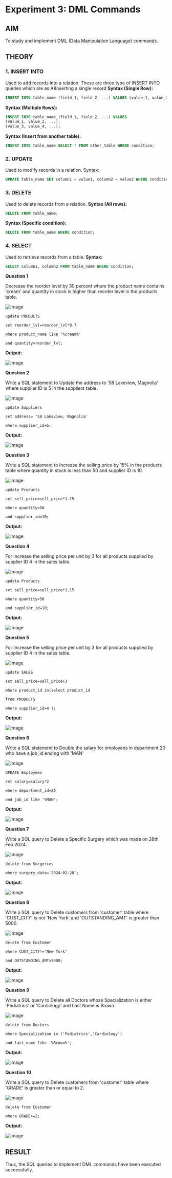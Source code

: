 # Experiment 3: DML Commands

## AIM
To study and implement DML (Data Manipulation Language) commands.

## THEORY

### 1. INSERT INTO
Used to add records into a relation.
These are three type of INSERT INTO queries which are as
A)Inserting a single record
**Syntax (Single Row):**
```sql
INSERT INTO table_name (field_1, field_2, ...) VALUES (value_1, value_2, ...);
```
**Syntax (Multiple Rows):**
```sql
INSERT INTO table_name (field_1, field_2, ...) VALUES
(value_1, value_2, ...),
(value_3, value_4, ...);
```
**Syntax (Insert from another table):**
```sql
INSERT INTO table_name SELECT * FROM other_table WHERE condition;
```
### 2. UPDATE
Used to modify records in a relation.
Syntax:
```sql
UPDATE table_name SET column1 = value1, column2 = value2 WHERE condition;
```
### 3. DELETE
Used to delete records from a relation.
**Syntax (All rows):**
```sql
DELETE FROM table_name;
```
**Syntax (Specific condition):**
```sql
DELETE FROM table_name WHERE condition;
```
### 4. SELECT
Used to retrieve records from a table.
**Syntax:**
```sql
SELECT column1, column2 FROM table_name WHERE condition;
```
**Question 1**

Decrease the reorder level by 30 percent where the product name contains 'cream' and quantity in stock is higher than reorder level in the products table.

![image](https://github.com/user-attachments/assets/79220db3-9920-47ea-a448-c66e1fbeb949)

```
update PRODUCTS

set reorder_lvl=reorder_lvl*0.7

where product_name like '%cream%'

and quantity>reorder_lvl;
```

**Output:**

![image](https://github.com/user-attachments/assets/c7794ce9-f291-4cb1-9fd4-ac0994d054f4)

**Question 2**

Write a SQL statement to Update the address to '58 Lakeview, Magnolia' where supplier ID is 5 in the suppliers table.

![image](https://github.com/user-attachments/assets/1aa6b872-0d06-4ce7-80e3-7c85154826c5)

```
update Suppliers

set address= '58 Lakeview, Magnolia'

where supplier_id=5;
```

**Output:**

![image](https://github.com/user-attachments/assets/b2e0e836-404c-41c7-ae6c-5724881b8911)

**Question 3**

Write a SQL statement to Increase the selling price by 15% in the products table where quantity in stock is less than 50 and supplier ID is 10.

![image](https://github.com/user-attachments/assets/c6367757-fd62-4bf9-9799-e4485927a7a8)

```
update Products

set sell_price=sell_price*1.15

where quantity<50

and supplier_id=10;
```

**Output:**

![image](https://github.com/user-attachments/assets/58b09089-1ea3-4814-9cb1-9a355a7666c9)

**Question 4**

For Increase the selling price per unit by 3 for all products supplied by supplier ID 4 in the sales table.

![image](https://github.com/user-attachments/assets/ab5e782b-214e-4210-a344-80cba773ab9e)

```
update Products

set sell_price=sell_price*1.15

where quantity<50

and supplier_id=10;
```

**Output:**

![image](https://github.com/user-attachments/assets/c99ddf30-c492-4838-82c8-45d4456423f2)

**Question 5**

For Increase the selling price per unit by 3 for all products supplied by supplier ID 4 in the sales table.

![image](https://github.com/user-attachments/assets/5fb594d8-e0cd-4af8-8f20-aa1a03569686)

```
update SALES

set sell_price=sell_price+3

where product_id in(select product_id

from PRODUCTS

where supplier_id=4 );
```

**Output:**

![image](https://github.com/user-attachments/assets/5a65b690-abc1-4f33-bbae-30075921eddd)

**Question 6**

Write a SQL statement to Double the salary for employees in department 20 who have a job_id ending with 'MAN'

![image](https://github.com/user-attachments/assets/63ee743e-6294-483c-ad4c-defb851b0d46)

```
UPDATE Employees

set salary=salary*2

where department_id=20

and job_id like '%MAN';
```

**Output:**

![image](https://github.com/user-attachments/assets/0728490e-6602-4c5a-8e24-e781d97a4e0e)

**Question 7**

Write a SQL query to Delete a Specific Surgery which was made on 28th Feb 2024.

![image](https://github.com/user-attachments/assets/f02468d8-a468-46b4-b135-43cb93a1bbbe)

```
delete from Surgeries

where surgery_date='2024-02-28';
```

**Output:**

![image](https://github.com/user-attachments/assets/66acac18-605d-47e1-b847-cacb0124e82e)

**Question 8**

Write a SQL query to Delete customers from 'customer' table where 'CUST_CITY' is not 'New York' and 'OUTSTANDING_AMT' is greater than 5000.

![image](https://github.com/user-attachments/assets/5a71a3e0-b295-4dcd-96d9-aec77149cc1f)

```
delete from Customer

where CUST_CITY!='New York'

and OUTSTANDING_AMT>5000;
```

**Output:**

![image](https://github.com/user-attachments/assets/4161feb8-01e9-408d-a961-45797a8b2cff)

**Question 9**

Write a SQL query to Delete all Doctors whose Specialization is either 'Pediatrics' or 'Cardiology' and Last Name is Brown.

![image](https://github.com/user-attachments/assets/8b247064-2352-4fe7-acdd-1711eea27ed1)

```
delete from Doctors

where Specialization in ('Pediatrics','Cardiology')

and last_name like '%Brown%';
```

**Output:**

![image](https://github.com/user-attachments/assets/269b81dd-fa71-45a9-858f-55b5285ea606)

**Question 10**

Write a SQL query to Delete customers from 'customer' table where 'GRADE' is greater than or equal to 2.

![image](https://github.com/user-attachments/assets/a25ffa8b-c335-44c1-82c3-9143c317ee2f)

```
delete from Customer

where GRADE>=2;
```

**Output:**

![image](https://github.com/user-attachments/assets/7c5acc0e-05ec-4da4-98a1-957cf3d953f8)

## RESULT
Thus, the SQL queries to implement DML commands have been executed successfully.
